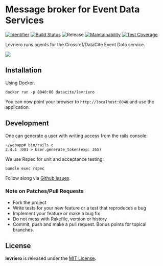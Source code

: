 # Message broker for Event Data Services

[![Identifier](https://img.shields.io/badge/doi-10.5438%2Ft1jg--hvhn-fca709.svg)](https://doi.org/10.5438/t1jg-hvhn)
[![Build Status](https://github.com/datacite/levriero/actions/workflows/deploy.yml/badge.svg?branch=master)](https://github.com/datacite/levriero/workflows/Deploy/badge.svg)
![Release](https://github.com/datacite/levriero/workflows/Release/badge.svg)
[![Maintainability](https://api.codeclimate.com/v1/badges/ddb43ea782a1f201edfc/maintainability)](https://codeclimate.com/github/datacite/levriero/maintainability)
[![Test Coverage](https://api.codeclimate.com/v1/badges/ddb43ea782a1f201edfc/test_coverage)](https://codeclimate.com/github/datacite/levriero/test_coverage)

Levriero runs agents for the Crossref/DataCite Event Data service.

![](http://www.ioeilmioanimale.it/wp-content/uploads/2017/09/italian-greyhound-nature-523160830.jpg)

## Installation

Using Docker.

```
docker run -p 8040:80 datacite/levriero
```
 
You can now point your browser to `http://localhost:8040` and use the application.


## Development

One can generate a user with writing access from the rails console:

```
~/webapp# bin/rails c
2.4.1 :001 > User.generate_token(exp: 365)

```

We use Rspec for unit and acceptance testing:

```
bundle exec rspec
```

Follow along via [Github Issues](https://github.com/datacite/levriero/issues).


### Note on Patches/Pull Requests

* Fork the project
* Write tests for your new feature or a test that reproduces a bug
* Implement your feature or make a bug fix
* Do not mess with Rakefile, version or history
* Commit, push and make a pull request. Bonus points for topical branches.

## License
**levriero** is released under the [MIT License](https://github.com/datacite/levriero/blob/master/LICENSE).
